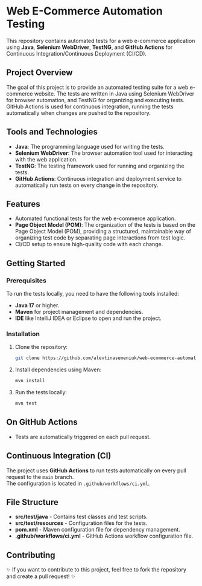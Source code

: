 # Web E-Commerce Automation Testing

This repository contains automated tests for a web e-commerce application using **Java**, **Selenium WebDriver**, **TestNG**, and **GitHub Actions** for Continuous Integration/Continuous Deployment (CI/CD).

## Project Overview

The goal of this project is to provide an automated testing suite for a web e-commerce website. The tests are written in Java using Selenium WebDriver for browser automation, and TestNG for organizing and executing tests. GitHub Actions is used for continuous integration, running the tests automatically when changes are pushed to the repository.

## Tools and Technologies

- **Java**: The programming language used for writing the tests.
- **Selenium WebDriver**: The browser automation tool used for interacting with the web application.
- **TestNG**: The testing framework used for running and organizing the tests.
- **GitHub Actions**: Continuous integration and deployment service to automatically run tests on every change in the repository.

## Features

- Automated functional tests for the web e-commerce application.
- **Page Object Model (POM)**: The organization of the tests is based on the Page Object Model (POM), providing a structured, maintainable way of organizing test code by separating page interactions from test logic.
- CI/CD setup to ensure high-quality code with each change.

## Getting Started

### Prerequisites

To run the tests locally, you need to have the following tools installed:

- **Java 17** or higher.
- **Maven** for project management and dependencies.
- **IDE** like IntelliJ IDEA or Eclipse to open and run the project.

### Installation

1. Clone the repository:

   ```bash
   git clone https://github.com/alevtinasemeniuk/web-ecommerce-automation.git
2. Install dependencies using Maven:

    ```bash
   mvn install
   
3. Run the tests locally:

    ```bash
   mvn test

## On GitHub Actions

- Tests are automatically triggered on each pull request.

## Continuous Integration (CI)

The project uses **GitHub Actions** to run tests automatically on every pull request to the `main` branch.  
The configuration is located in `.github/workflows/ci.yml`.

## File Structure

- **src/test/java** - Contains test classes and test scripts.
- **src/test/resources** - Configuration files for the tests.
- **pom.xml** - Maven configuration file for dependency management.
- **.github/workflows/ci.yml** - GitHub Actions workflow configuration file.

## Contributing

✨ If you want to contribute to this project, feel free to fork the repository and create a pull request! ✨  



